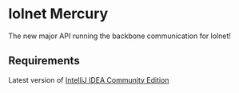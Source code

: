 # lolnet Mercury
The new major API running the backbone communication for lolnet!

## Requirements
Latest version of [IntelliJ IDEA Community Edition](https://www.jetbrains.com/idea/)